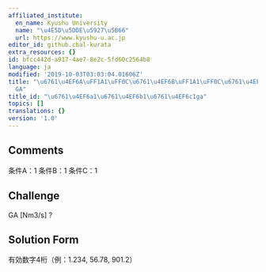 ```yaml
---
affiliated_institute:
  en_name: Kyushu University
  name: "\u4E5D\u5DDE\u5927\u5B66"
  url: https://www.kyushu-u.ac.jp
editor_id: github.cbal-kurata
extra_resources: {}
id: bfcc442d-a917-4ae7-8e2c-5fd60c2564b8
language: ja
modified: '2019-10-03T03:03:04.01606Z'
title: "\u6761\u4EF6A\uFF1A1\uFF0C\u6761\u4EF6B\uFF1A1\uFF0C\u6761\u4EF6C\uFF1A1\uFF0C\
  GA"
title_id: "\u6761\u4EF6a1\u6761\u4EF6b1\u6761\u4EF6c1ga"
topics: []
translations: {}
version: '1.0'
---
```


## Comments
条件A：1
条件B：1
条件C：1

## Challenge
GA [Nm3/s] ?

## Solution Form
有効数字4桁（例：1.234,  56.78,  901.2）




